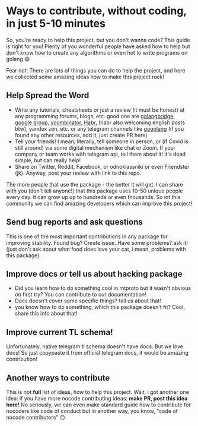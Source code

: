 # Ways to contribute, without coding, in just 5-10 minutes

So, you're ready to help this project, but you don't wanna code? This guide is right for you! Plenty of you wonderful people have asked how to help but don't know how to create any algorithms or even hot to write programs on golang 😄

Fear not! There are lots of things you can do to help the project, and here we collected some amazing ideas how to make this project rock!

## Help Spread the Word

* Write any tutorials, cheatsheets or just a review (it must be honest) at any programming forums, blogs, etc. good one are [golangbridge](https://forum.golangbridge.org/), [google group](https://groups.google.com/g/golang-nuts), [ycombinator](https://news.ycombinator.com/newest), [Habr](https://habr.com), (habr also welcoming english posts btw), yandex zen, etc. or any telegram channels like [gogolang](https://t.me/gogolang) (if you found any other resources, add it, just create PR here)
*  Tell your friends! I mean, literally, tell someone in person, or (if Covid is still around) via some digital mechanism like chat or Zoom. If your company or team works with telegram api, tell them about it! it's dead simple, but can really help!
* Share on Twitter, Reddit, Facebook, or odnoklassniki or even Friendster (jk). Anyway, post your review with link to this repo.

The more people that use the package - the better it will get. I can share with you (don't tell anyone!) that this package uses 10-50 unique people every day. it can grow up up to hundreds or even thousands. So int this community we can find amazing developers which can improve this project!

## Send bug reports and ask questions

This is one of the most important contributions in any package for improving stability. Found bug? Create issue. Have some problems? ask it! (just don't ask about what food does love your cat, i mean, problems with this package)

## Improve docs or tell us about hacking package

* Did you learn how to do something cool in mtproto but it wasn't obvious on first try? You can contribute to our documentation!
* Docs doesn't cover some specific things? tell us about that!
* you know how to do something, which this package doesn't fit? Cool, share this info about that!

## Improve current TL schema!

Unfortunately, native telegram tl schema doesn't have docs. But we love docs! So just copypaste it from official telegram docs, it would be amazing contribution!

## Another ways to contribute

This is not **full** list of ideas, how to help this project. Wait, i got another one idea: if you have more nocode contributing ideas: **make PR, post this idea here!** No seriously, we can even make standard guide how to contribute for nocoders like code of conduct but in another way, you know, "code of nocode contributors" 🙃
